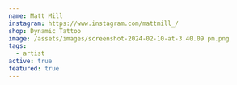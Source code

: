 ```yaml
---
name: Matt Mill
instagram: https://www.instagram.com/mattmill_/
shop: Dynamic Tattoo
image: /assets/images/screenshot-2024-02-10-at-3.40.09 pm.png
tags:
  - artist
active: true
featured: true
---
```

